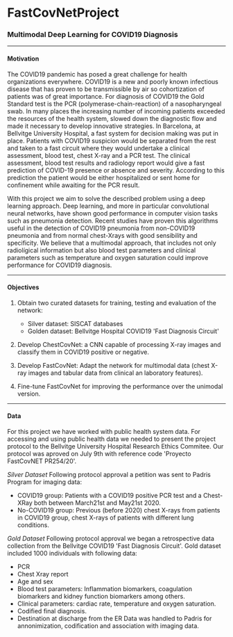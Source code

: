 # FastCovNetProject

### Multimodal Deep Learning for COVID19 Diagnosis
------------------------

#### Motivation

The COVID19 pandemic has posed a great challenge for health organizations everywhere. COVID19 is a new and poorly known infectious disease that has proven to be transmissible by air so cohortization of patients was of great importance. For diagnosis of COVID19 the Gold Standard test is the PCR (polymerase-chain-reaction) of a nasopharyngeal swab. In many places the increasing number of incoming patients exceeded the resources of the health system, slowed down the diagnostic flow and made it necessary to develop innovative strategies. 
In Barcelona, at Bellvitge University Hospital, a fast system for decision making was put in place. Patients with COVID19 suspicion would be separated from the rest and taken to a fast circuit where they would undertake a clinical assessment, blood test, chest X-ray and a PCR test. The clinical assessment, blood test results and radiology report would give a fast prediction of COVID-19 presence or absence and severity. According to this prediction the patient would be either hospitalized or sent home for confinement while awaiting for the PCR result. 

With this project we aim to solve the described problem using a deep learning approach. Deep learning, and more in particular convolutional neural networks, have shown good performance in computer vision tasks such as pneumonia detection. Recent studies have proven this algorithms useful in the detection of COVID19 pneumonia from non-COVID19 pneumonia and from normal chest-Xrays with good sensibility and specificity. We believe that a multimodal approach, that includes not only radiolígical information but also blood test parameters and clínical parameters such as temperature and oxygen saturation could improve performance for COVID19 diagnosis. 

------------------------

#### Objectives

1.	Obtain two curated datasets for training, testing and evaluation of the network:
	- Silver dataset: SISCAT databases
	- Golden dataset: Bellvitge Hospital COVID19 'Fast Diagnosis Circuit'

2.	Develop ChestCovNet: a CNN capable of processing X-ray images and classify them in COVID19 positive or negative. 

3.	Develop FastCovNet: Adapt the network for multimodal data (chest X-ray images and tabular data from clinical an laboratory features). 

4.	Fine-tune FastCovNet for improving the performance over the unimodal version. 

------------------------

#### Data

For this project we have worked with public health system data. For accessing and using public health data we needed to present the project protocol to the Bellvitge University Hospital Research Ethics Commitee. Our protocol was aproved on July 9th with reference code 'Proyecto FastCovNET PR254/20'.

*Silver Dataset*
Following protocol approval a petition was sent to Padris Program for imaging data:
- COVID19 group: Patients with a COVID19 positive PCR test and a Chest-XRay both between March21st and May21st 2020. 
- No-COVID19 group: Previous (before 2020) chest X-rays from patients in COVID19 group, chest X-rays of patients with different lung conditions. 

*Gold Dataset*
Following protocol approval we began a retrospective data collection from the Bellvitge COVID19 'Fast Diagnosis Circuit'. 
Gold dataset included 1000 individuals with following data:
- PCR
- Chest Xray report
- Age and sex
- Blood test parameters: Inflammation biomarkers, coagulation biomarkers and kidney function biomarkers among others. 
- Clinical parameters: cardiac rate, temperature and oxygen saturation. 
- Codified final diagnosis.
- Destination at discharge from the ER 
Data was handled to Padris for annonimization, codification and association with imaging data. 


